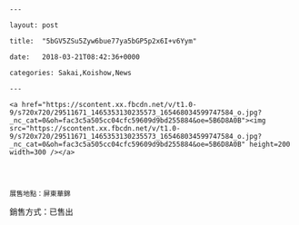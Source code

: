 
    --- 

    layout: post 

    title:  "5bGV5ZSu5Zyw6bue77ya5bGP5p2x6I+v6Yym" 

    date:   2018-03-21T08:42:36+0000 

    categories: Sakai,Koishow,News 

    --- 

    <a href="https://scontent.xx.fbcdn.net/v/t1.0-9/s720x720/29511671_1465353130235573_165468034599747584_o.jpg?_nc_cat=0&oh=fac3c5a505cc04cfc59609d9bd255884&oe=5B6D8A0B"><img src="https://scontent.xx.fbcdn.net/v/t1.0-9/s720x720/29511671_1465353130235573_165468034599747584_o.jpg?_nc_cat=0&oh=fac3c5a505cc04cfc59609d9bd255884&oe=5B6D8A0B" height=200 width=300 /></a> 
 

    

    展售地點：屏東華錦
銷售方式：已售出
    

    
